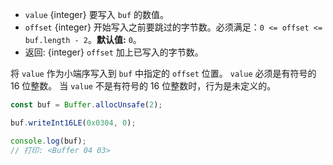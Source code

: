 <!-- YAML
added: v0.5.5
changes:
  - version: v10.0.0
    pr-url: https://github.com/nodejs/node/pull/18395
    description: Removed `noAssert` and no implicit coercion of the offset
                 to `uint32` anymore.
-->

* `value` {integer} 要写入 `buf` 的数值。
* `offset` {integer} 开始写入之前要跳过的字节数。必须满足：`0 <= offset <= buf.length - 2`。**默认值:** `0`。
* 返回: {integer} `offset` 加上已写入的字节数。

将 `value` 作为小端序写入到 `buf` 中指定的 `offset` 位置。
`value` 必须是有符号的 16 位整数。
当 `value` 不是有符号的 16 位整数时，行为是未定义的。

```js
const buf = Buffer.allocUnsafe(2);

buf.writeInt16LE(0x0304, 0);

console.log(buf);
// 打印: <Buffer 04 03>
```

